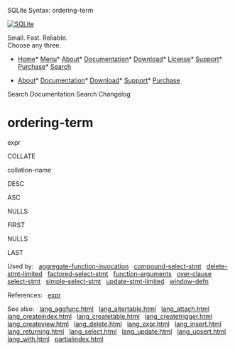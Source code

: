 




SQLite Syntax: ordering\-term




[![SQLite](../images/sqlite370_banner.gif)](../index.html)


Small. Fast. Reliable.  
Choose any three.


* [Home](../index.html)* [Menu](javascript:void(0))* [About](../about.html)* [Documentation](../docs.html)* [Download](../download.html)* [License](../copyright.html)* [Support](../support.html)* [Purchase](../prosupport.html)* [Search](javascript:void(0))




* [About](../about.html)* [Documentation](../docs.html)* [Download](../download.html)* [Support](../support.html)* [Purchase](../prosupport.html)






Search Documentation
Search Changelog







# ordering\-term








expr



COLLATE



collation\-name








DESC



ASC









NULLS



FIRST



NULLS



LAST







  


Used by:   [aggregate\-function\-invocation](./aggregate-function-invocation.html)   [compound\-select\-stmt](./compound-select-stmt.html)   [delete\-stmt\-limited](./delete-stmt-limited.html)   [factored\-select\-stmt](./factored-select-stmt.html)   [function\-arguments](./function-arguments.html)   [over\-clause](./over-clause.html)   [select\-stmt](./select-stmt.html)   [simple\-select\-stmt](./simple-select-stmt.html)   [update\-stmt\-limited](./update-stmt-limited.html)   [window\-defn](./window-defn.html)  

References:   [expr](./expr.html)  

See also:   [lang\_aggfunc.html](../lang_aggfunc.html)   [lang\_altertable.html](../lang_altertable.html)   [lang\_attach.html](../lang_attach.html)   [lang\_createindex.html](../lang_createindex.html)   [lang\_createtable.html](../lang_createtable.html)   [lang\_createtrigger.html](../lang_createtrigger.html)   [lang\_createview.html](../lang_createview.html)   [lang\_delete.html](../lang_delete.html)   [lang\_expr.html](../lang_expr.html)   [lang\_insert.html](../lang_insert.html)   [lang\_returning.html](../lang_returning.html)   [lang\_select.html](../lang_select.html)   [lang\_update.html](../lang_update.html)   [lang\_upsert.html](../lang_upsert.html)   [lang\_with.html](../lang_with.html)   [partialindex.html](../partialindex.html)

